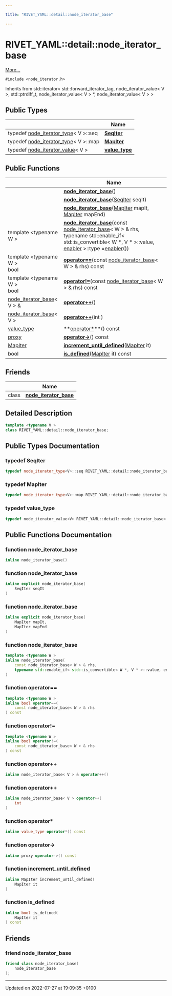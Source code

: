 ```yaml
---

title: "RIVET_YAML::detail::node_iterator_base"

---
```


# RIVET_YAML::detail::node_iterator_base



 [More...](#detailed-description)


`#include <node_iterator.h>`

Inherits from std::iterator< std::forward_iterator_tag, node_iterator_value< V >, std::ptrdiff_t, node_iterator_value< V > *, node_iterator_value< V > >

## Public Types

|                | Name           |
| -------------- | -------------- |
| typedef <a href="http://example.org/classes/structrivet__yaml_1_1detail_1_1node__iterator__type/">node_iterator_type</a>< V >::seq | **[SeqIter](http://example.org/classes/classrivet__yaml_1_1detail_1_1node__iterator__base/#typedef-seqiter)**  |
| typedef <a href="http://example.org/classes/structrivet__yaml_1_1detail_1_1node__iterator__type/">node_iterator_type</a>< V >::map | **[MapIter](http://example.org/classes/classrivet__yaml_1_1detail_1_1node__iterator__base/#typedef-mapiter)**  |
| typedef <a href="http://example.org/classes/structrivet__yaml_1_1detail_1_1node__iterator__value/">node_iterator_value</a>< V > | **[value_type](http://example.org/classes/classrivet__yaml_1_1detail_1_1node__iterator__base/#typedef-value-type)**  |

## Public Functions

|                | Name           |
| -------------- | -------------- |
| | **[node_iterator_base](http://example.org/classes/classrivet__yaml_1_1detail_1_1node__iterator__base/#function-node-iterator-base)**() |
| | **[node_iterator_base](http://example.org/classes/classrivet__yaml_1_1detail_1_1node__iterator__base/#function-node-iterator-base)**(<a href="http://example.org/classes/classrivet__yaml_1_1detail_1_1node__iterator__base/#typedef-seqiter">SeqIter</a> seqIt) |
| | **[node_iterator_base](http://example.org/classes/classrivet__yaml_1_1detail_1_1node__iterator__base/#function-node-iterator-base)**(<a href="http://example.org/classes/classrivet__yaml_1_1detail_1_1node__iterator__base/#typedef-mapiter">MapIter</a> mapIt, <a href="http://example.org/classes/classrivet__yaml_1_1detail_1_1node__iterator__base/#typedef-mapiter">MapIter</a> mapEnd) |
| template <typename W \> <br>| **[node_iterator_base](http://example.org/classes/classrivet__yaml_1_1detail_1_1node__iterator__base/#function-node-iterator-base)**(const <a href="http://example.org/classes/classrivet__yaml_1_1detail_1_1node__iterator__base/">node_iterator_base</a>< W > & rhs, typename std::enable_if< std::is_convertible< W *, V * >::value, <a href="http://example.org/classes/structrivet__yaml_1_1detail_1_1node__iterator__base_1_1enabler/">enabler</a> >::type  =<a href="http://example.org/classes/structrivet__yaml_1_1detail_1_1node__iterator__base_1_1enabler/">enabler</a>()) |
| template <typename W \> <br>bool | **[operator==](http://example.org/classes/classrivet__yaml_1_1detail_1_1node__iterator__base/#function-operator==)**(const <a href="http://example.org/classes/classrivet__yaml_1_1detail_1_1node__iterator__base/">node_iterator_base</a>< W > & rhs) const |
| template <typename W \> <br>bool | **[operator!=](http://example.org/classes/classrivet__yaml_1_1detail_1_1node__iterator__base/#function-operator!=)**(const <a href="http://example.org/classes/classrivet__yaml_1_1detail_1_1node__iterator__base/">node_iterator_base</a>< W > & rhs) const |
| <a href="http://example.org/classes/classrivet__yaml_1_1detail_1_1node__iterator__base/">node_iterator_base</a>< V > & | **[operator++](http://example.org/classes/classrivet__yaml_1_1detail_1_1node__iterator__base/#function-operator++)**() |
| <a href="http://example.org/classes/classrivet__yaml_1_1detail_1_1node__iterator__base/">node_iterator_base</a>< V > | **[operator++](http://example.org/classes/classrivet__yaml_1_1detail_1_1node__iterator__base/#function-operator++)**(int ) |
| <a href="http://example.org/classes/classrivet__yaml_1_1detail_1_1node__iterator__base/#typedef-value-type">value_type</a> | **[operator*](http://example.org/classes/classrivet__yaml_1_1detail_1_1node__iterator__base/#function-operator*)**() const |
| <a href="http://example.org/classes/structrivet__yaml_1_1detail_1_1node__iterator__base_1_1proxy/">proxy</a> | **[operator->](http://example.org/classes/classrivet__yaml_1_1detail_1_1node__iterator__base/#function-operator->)**() const |
| <a href="http://example.org/classes/classrivet__yaml_1_1detail_1_1node__iterator__base/#typedef-mapiter">MapIter</a> | **[increment_until_defined](http://example.org/classes/classrivet__yaml_1_1detail_1_1node__iterator__base/#function-increment-until-defined)**(<a href="http://example.org/classes/classrivet__yaml_1_1detail_1_1node__iterator__base/#typedef-mapiter">MapIter</a> it) |
| bool | **[is_defined](http://example.org/classes/classrivet__yaml_1_1detail_1_1node__iterator__base/#function-is-defined)**(<a href="http://example.org/classes/classrivet__yaml_1_1detail_1_1node__iterator__base/#typedef-mapiter">MapIter</a> it) const |

## Friends

|                | Name           |
| -------------- | -------------- |
| class | **[node_iterator_base](http://example.org/classes/classrivet__yaml_1_1detail_1_1node__iterator__base/#friend-node-iterator-base)**  |

## Detailed Description

```cpp
template <typename V >
class RIVET_YAML::detail::node_iterator_base;
```

## Public Types Documentation

### typedef SeqIter

```cpp
typedef node_iterator_type<V>::seq RIVET_YAML::detail::node_iterator_base< V >::SeqIter;
```


### typedef MapIter

```cpp
typedef node_iterator_type<V>::map RIVET_YAML::detail::node_iterator_base< V >::MapIter;
```


### typedef value_type

```cpp
typedef node_iterator_value<V> RIVET_YAML::detail::node_iterator_base< V >::value_type;
```


## Public Functions Documentation

### function node_iterator_base

```cpp
inline node_iterator_base()
```


### function node_iterator_base

```cpp
inline explicit node_iterator_base(
    SeqIter seqIt
)
```


### function node_iterator_base

```cpp
inline explicit node_iterator_base(
    MapIter mapIt,
    MapIter mapEnd
)
```


### function node_iterator_base

```cpp
template <typename W >
inline node_iterator_base(
    const node_iterator_base< W > & rhs,
    typename std::enable_if< std::is_convertible< W *, V * >::value, enabler >::type  =enabler()
)
```


### function operator==

```cpp
template <typename W >
inline bool operator==(
    const node_iterator_base< W > & rhs
) const
```


### function operator!=

```cpp
template <typename W >
inline bool operator!=(
    const node_iterator_base< W > & rhs
) const
```


### function operator++

```cpp
inline node_iterator_base< V > & operator++()
```


### function operator++

```cpp
inline node_iterator_base< V > operator++(
    int 
)
```


### function operator*

```cpp
inline value_type operator*() const
```


### function operator->

```cpp
inline proxy operator->() const
```


### function increment_until_defined

```cpp
inline MapIter increment_until_defined(
    MapIter it
)
```


### function is_defined

```cpp
inline bool is_defined(
    MapIter it
) const
```


## Friends

### friend node_iterator_base

```cpp
friend class node_iterator_base(
    node_iterator_base 
);
```


-------------------------------

Updated on 2022-07-27 at 19:09:35 +0100